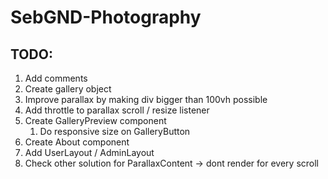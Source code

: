 # SebGND-Photography

## TODO:
1. Add comments
1. Create gallery object
1. Improve parallax by making div bigger than 100vh possible
1. Add throttle to parallax scroll / resize listener
1. Create GalleryPreview component
    1. Do responsive size on GalleryButton
1. Create About component
1. Add UserLayout / AdminLayout
1. Check other solution for ParallaxContent -> dont render for every scroll

